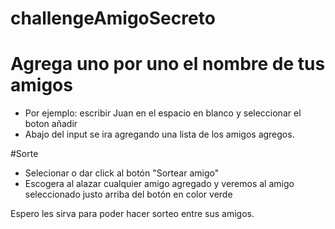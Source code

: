 # challengeAmigoSecreto

# Agrega uno por uno el nombre de tus amigos
- Por ejemplo: escribir Juan en el espacio en blanco y seleccionar el boton añadir
- Abajo del input se ira agregando una lista de los amigos agregos.

#Sorte
- Selecionar o dar click al botón "Sortear amigo"
- Escogera al alazar cualquier amigo agregado y veremos al amigo seleccionado justo arriba del botón en color verde

Espero les sirva para poder hacer sorteo entre sus amigos.
